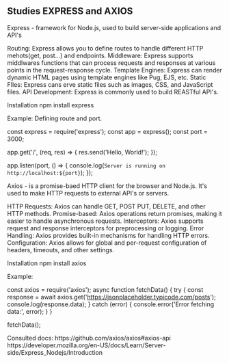 ## Studies EXPRESS and AXIOS

<div>
Express - framework for Node.js, used to build server-side applications and API's

Routing: Express allows you to define routes to handle different HTTP mehots(get, post...) and endpoints.
Middleware: Express supports middlwares functions that can process requests and responses at various points in the request-response cycle.
Template Engines: Express can render dynamic HTML pages using template engines like Pug, EJS, etc.
Static FIles: Express cans erve static files such as images, CSS, and JavaScript files.
API Development: Express is commonly used to build REASTful API's.

Installation
npm install express

Example:
Defining route and port.

const express = require('express');
const app = express();
const port = 3000;

app.get('/', (req, res) => {
    res.send('Hello, World!');
});

app.listen(port, () => {
    console.log(`Server is running on http://localhost:${port}`);
});

</div>

<div>
Axios - is a promise-baed HTTP client for the browser and Node.js. It's used to make HTTP requests to external API's or servers.

HTTP Requests: Axios can handle GET, POST PUT, DELETE, and other HTTP methods.
Promise-based: Axios operations return promises, making it easier to handle asynchronous requests.
Interceptors: Axios supports request and response interceptors for preprocessing or logging.
Error Handling: Axios provides built-in mechanisms for handling HTTP errors.
Configuration: Axios allows for global and per-request configuration of headers, timeouts, and other settings.

Installation
npm install axios

Example:

const axios = require('axios');
async function fetchData() {
    try {
        const response = await axios.get('https://jsonplaceholder.typicode.com/posts');
        console.log(response.data);
    } catch (error) {
        console.error('Error fetching data:', error);
    }
}

fetchData();

</div>

<div>
Consulted docs:
https://github.com/axios/axios#axios-api
https://developer.mozilla.org/en-US/docs/Learn/Server-side/Express_Nodejs/Introduction
</div>